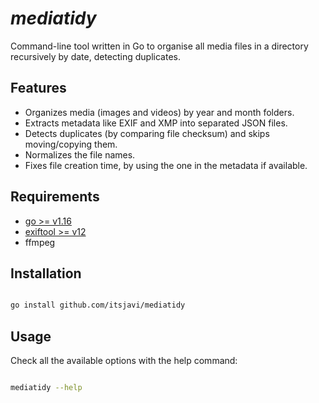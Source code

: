 # _mediatidy_

Command-line tool written in Go to organise all media files in a directory recursively by date, detecting duplicates.

## Features

- Organizes media (images and videos) by year and month folders.
- Extracts metadata like EXIF and XMP into separated JSON files.
- Detects duplicates (by comparing file checksum) and skips moving/copying them.
- Normalizes the file names.
- Fixes file creation time, by using the one in the metadata if available.

## Requirements

- [go >= v1.16](https://github.com/golang/go)
- [exiftool >= v12](https://github.com/exiftool/exiftool)
- ffmpeg


## Installation

```bash

go install github.com/itsjavi/mediatidy

```

## Usage

Check all the available options with the help command:

```bash

mediatidy --help

```
